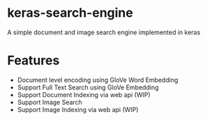 # keras-search-engine

A simple document and image search engine implemented in keras

# Features

* Document level encoding using GloVe Word Embedding
* Support Full Text Search using GloVe Embedding
* Support Document Indexing via web api (WIP)
* Support Image Search
* Support Image Indexing via web api (WIP)
